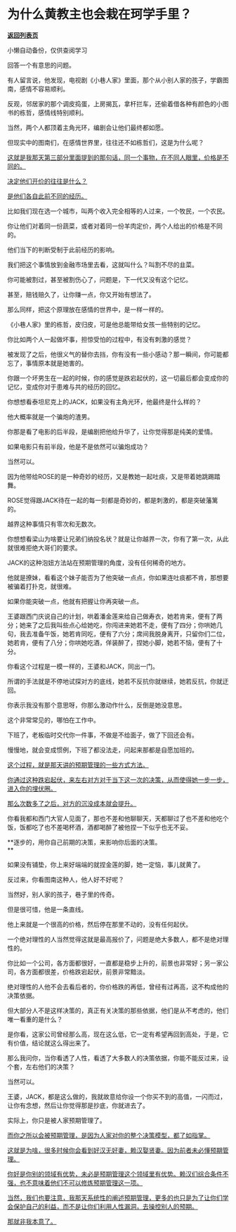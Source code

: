# 为什么黄教主也会栽在珂学手里？

[**返回列表页**](/gzh/记忆承载3)

小懒自动备份，仅供查阅学习

回答一个有意思的问题。

有人留言说，他发现，电视剧《小巷人家》里面，那个从小别人家的孩子，学霸图南，感情不容易顺利。  

反观，邻居家的那个调皮捣蛋，上房揭瓦，拿杆拦车，还偷着借各种有颜色的小图书的栋哲，感情线特别顺利。

当然，两个人都顶着主角光环，编剧会让他们最终都如愿。  

但现实中的图南们，在感情世界里，往往还不如栋哲们，这是为什么呢？

[这就是我那天第三部分里面提到的那句话，同一个事物，在不同人眼里，价格是不同的。](https://mp.weixin.qq.com/s?__biz=MzkwMzQ1MzczOQ==&mid=2247484225&idx=1&sn=09da463d3f35fac98e19c7419a6611ee&scene=21#wechat_redirect)

[决定他们开价的往往是什么？  
](https://mp.weixin.qq.com/s?__biz=MzkwMzQ1MzczOQ==&mid=2247484225&idx=1&sn=09da463d3f35fac98e19c7419a6611ee&scene=21#wechat_redirect)

[是他们各自此前不同的经历。](https://mp.weixin.qq.com/s?__biz=MzkwMzQ1MzczOQ==&mid=2247484225&idx=1&sn=09da463d3f35fac98e19c7419a6611ee&scene=21#wechat_redirect)

比如我们现在选一个城市，叫两个收入完全相等的人过来，一个牧民，一个农民。

你让他们对着同一份蔬菜，或者对着同一份羊肉定价，两个人给出的价格是不同的。

他们当下的判断受制于此前经历的影响。

我们把这个事情放到金融市场里去看，这就叫什么？叫割不尽的韭菜。  

你可能被割过，甚至被割伤心了，问题是，下一代又没有这个记忆。  

甚至，赔钱赔久了，让你赚一点，你又开始有想法了。  

那么同样，把这个原理放在感情的世界中，是一样一样的。  

《小巷人家》里的栋哲，皮归皮，可是他总能带给女孩一些特别的记忆。

你比如两个人一起做坏事，担惊受怕的过程中，有没有刺激的感觉？  

被发现了之后，他很义气的替你去挡，你有没有一些小感动？那一瞬间，你可能都忘了，事情原本就是她害的。  

你跟一个坏男生在一起的时候，你的感觉是跌宕起伏的，这一切最后都会变成你的记忆，变成你对于患难与共的经历的回忆。  

你想想看泰坦尼克上的JACK，如果没有主角光环，他最终是什么样的？  

他大概率就是一个骗炮的渣男。

你那是看了电影的后半段，是编剧把他给升华了，让你觉得那是纯美的爱情。  

如果电影只有前半段，他是不是依然可以骗炮成功？

当然可以。

因为他带给ROSE的是一种奇妙的经历，又是教她一起吐痰，又是带着她跳踢踏舞。  

ROSE觉得跟JACK待在一起的每一刻都是奇妙的，都是刺激的，都是突破藩篱的。  

越界这种事情只有零次和无数次。  

你想想看梁山为啥要让兄弟们纳投名状？就是让你越界一次，你有了第一次，从此就很难拒绝大哥们的要求。  

JACK的这种泡妞方法站在预期管理的角度，没有任何稀奇的地方。  

他就是撩妹，看看这个妹子能否为了他突破一点点，你如果连吐痰都不肯，那想要被骗着打扑克，就很难。  

如果你能突破一点，他就有把握让你再突破一点。

王婆跟西门庆说自己的计划，哄着潘金莲来给自己做寿衣，她若肯来，便有了两分；她来了之后我叫些点心给她吃，你闯进来她若不走，便有了四分；你哄她几句，我去准备午饭，她若肯同吃，便有了六分；席间我脱身离开，只留你们二位，她若肯，便有了八分；你哄她吃酒，佯装醉了，捏她小脚，她若不恼，便有了十分。  

你看这个过程是一模一样的，王婆和JACK，同出一门。  

所谓的手法就是不停地试探对方的底线，她若不反抗你就继续，她若反抗，你就迂回。  

你表示我没有那个意思呀，你那么激动作什么，反倒是她没意思。  

这个非常常见的，哪怕在工作中。  

下班了，老板临时交代你一件事，不做是不给面子，做了下回还会有。

慢慢地，就会变成惯例，下班了都没法走，问起来那都是自愿加班的。

[这个过程，就是那天讲的预期管理的一些方式方法。  
](https://mp.weixin.qq.com/s?__biz=MzkwMzQ1MzczOQ==&mid=2247484225&idx=1&sn=09da463d3f35fac98e19c7419a6611ee&scene=21#wechat_redirect)

[你通过这种跌宕起伏，来左右对方对于当下这一次的决策，从而使得她一步一步，进入你的埋伏圈。  
](https://mp.weixin.qq.com/s?__biz=MzkwMzQ1MzczOQ==&mid=2247484225&idx=1&sn=09da463d3f35fac98e19c7419a6611ee&scene=21#wechat_redirect)

[那么次数多了之后，对方的沉没成本就会提升。](https://mp.weixin.qq.com/s?__biz=MzkwMzQ1MzczOQ==&mid=2247484225&idx=1&sn=09da463d3f35fac98e19c7419a6611ee&scene=21#wechat_redirect)  

你看我都和西门大官人见面了，那也不差和他聊聊天，天都聊过了也不差和他吃个饭，饭都吃了也不差喝杯酒，酒都喝醉了被他捏一下似乎也无不妥。  

**逐步的，用你自己前期的决策，来影响你后面的决策。  
**

如果没有铺垫，你上来好端端的就捏金莲的脚，她一定恼，事儿就黄了。  

反过来，你看图南这种人，他人好不好呢？

当然好，别人家的孩子，巷子里的传奇。

但是很可惜，他是一条直线。

他上来就是一个很高的价格，然后停在那里不动的，没有任何起伏。

一个绝对理性的人当然觉得这就是最高报价了，问题是绝大多数人，都不是绝对理性的。

你比如一个公司，各方面都很好，一直都是稳步上升的，前景也非常好；另一家公司，各方面都很差，价格跌宕起伏，前景非常黯淡。  

绝对理性的人他不会去看后者的，你价格跌的再低，曾经有过再高，这不构成他的决策依据。  

但大部分人不是这样决策的，真正有关决策的那些依据，他们是从不考虑的，他们唯一看重的是什么？

是你看，这家公司曾经那么高，现在这么低，它一定有希望再回到高处，于是，它有价值，结论就这么得出来了。

那么我问你，当你看透了人性，看透了大多数人的决策依据，你能不能反过来，设个套，左右他们的决策？  

当然可以。

王婆，JACK，都是这么做的，我就故意给你设一个你买不到的高值，一闪而过，让你有念想，然后让你觉得那是抄底，你就进去了。

实际上，你只是被人家预期管理了。

[而你之所以会被预期管理，是因为人家对你的整个决策模型，都了如指掌。  
](https://mp.weixin.qq.com/s?__biz=MzkwMzQ1MzczOQ==&mid=2247484225&idx=1&sn=09da463d3f35fac98e19c7419a6611ee&scene=21#wechat_redirect)

[这就是为啥，很多时候你会看到好汉无好妻，赖汉娶贤妻。因为前者未必懂预期管理。  
](https://mp.weixin.qq.com/s?__biz=MzkwMzQ1MzczOQ==&mid=2247484225&idx=1&sn=09da463d3f35fac98e19c7419a6611ee&scene=21#wechat_redirect)

[你好是你别的领域有优势，未必是预期管理这个领域里有优势。赖汉们综合条件不强，也不意味着他们不可以修炼预期管理这一项。  
](https://mp.weixin.qq.com/s?__biz=MzkwMzQ1MzczOQ==&mid=2247484225&idx=1&sn=09da463d3f35fac98e19c7419a6611ee&scene=21#wechat_redirect)

[当然，我们也要注意，我那天系统性的阐述预期管理，更多的也只是为了让你们学会保护自己的利益，而不是让你们利用人性漏洞，去操控别人的预期。  
](https://mp.weixin.qq.com/s?__biz=MzkwMzQ1MzczOQ==&mid=2247484225&idx=1&sn=09da463d3f35fac98e19c7419a6611ee&scene=21#wechat_redirect)

[那就非我本意了。](https://mp.weixin.qq.com/s?__biz=MzkwMzQ1MzczOQ==&mid=2247484225&idx=1&sn=09da463d3f35fac98e19c7419a6611ee&scene=21#wechat_redirect)

